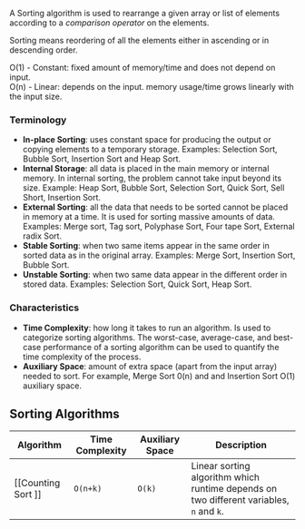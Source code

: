 A Sorting algorithm is used to rearrange a given array or list of elements according to a _comparison operator_ on the elements.

Sorting means reordering of all the elements either in ascending or in descending order.

O(1) - Constant: fixed amount of memory/time and does not depend on input.                 
O(n) - Linear: depends on the input. memory usage/time grows linearly with the input size.
### Terminology
- **In-place Sorting**: uses constant space for producing the output  or copying elements to a temporary storage. Examples: Selection Sort, Bubble Sort, Insertion Sort and Heap Sort.
- **Internal Storage**: all data is placed in the main memory or internal memory. In internal sorting, the problem cannot take input beyond its size. Example: Heap Sort, Bubble Sort, Selection Sort, Quick Sort, Sell Short, Insertion Sort.
- **External Sorting**: all the data that needs to be sorted cannot be placed in memory at a time. It is used for sorting massive amounts of data. Examples: Merge sort, Tag sort, Polyphase Sort, Four tape Sort, External radix Sort. 
- **Stable Sorting**: when two same items appear in the same order in sorted data as in the original array. Examples: Merge Sort, Insertion Sort, Bubble Sort.
- **Unstable Sorting**: when two same data appear in the different order in  stored data. Examples: Selection Sort, Quick Sort, Heap Sort.

### Characteristics 
- **Time Complexity**: how long it takes to run an algorithm. Is used to categorize sorting algorithms. The worst-case, average-case, and best-case performance of a sorting algorithm can be used to quantify the time complexity of the process.
- **Auxiliary Space**: amount of extra space (apart from the input array) needed to sort. For example, Merge Sort 0(n) and and Insertion Sort O(1) auxiliary space.


## Sorting Algorithms
| Algorithm          | Time Complexity | Auxiliary Space | Description                                                                             |
| ------------------ | --------------- | --------------- | --------------------------------------------------------------------------------------- |
| [[Counting Sort ]] | `O(n+k)`        | `O(k)`          | Linear sorting algorithm which runtime depends on two different variables, `n` and `k`. |
